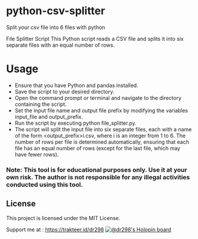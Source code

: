 # python-csv-splitter
Split your csv file into 6 files with python

File Splitter Script
This Python script reads a CSV file and splits it into six separate files with an equal number of rows.

# Usage
- Ensure that you have Python and pandas installed.
- Save the script to your desired directory.
- Open the command prompt or terminal and navigate to the directory containing the script.
- Set the input file name and output file prefix by modifying the variables input_file and output_prefix.
- Run the script by executing python file_splitter.py.
- The script will split the input file into six separate files, each with a name of the form <output_prefix>i.csv, where i is an integer from 1 to 6. The number of rows per file is determined automatically, ensuring that each file has an equal number of rows (except for the last file, which may have fewer rows).

### Note: This tool is for educational purposes only. Use it at your own risk. The author is not responsible for any illegal activities conducted using this tool.

## License
This project is licensed under the MIT License.

Support me at : https://trakteer.id/dr298
[![@dr298's Holopin board](https://holopin.me/dr298)](https://holopin.io/@dr298)
